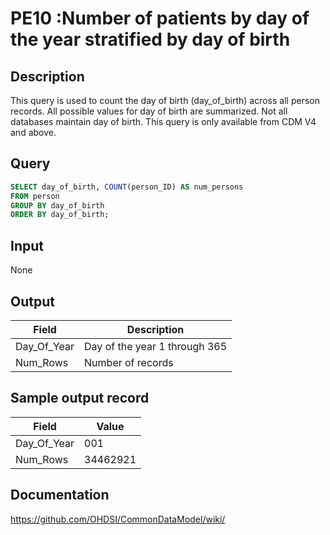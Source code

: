 # PE10 :Number of patients by day of the year stratified by day of birth

## Description
This query is used to count the day of birth (day_of_birth) across all person records. All possible values for day of birth are summarized. Not all databases maintain day of birth. This query is only available from CDM V4 and above.

## Query
```sql
SELECT day_of_birth, COUNT(person_ID) AS num_persons
FROM person
GROUP BY day_of_birth
ORDER BY day_of_birth;
```

## Input

None

## Output

|  Field |  Description |
| --- | --- |
| Day_Of_Year | Day of the year 1 through 365 |
| Num_Rows | Number of records |

## Sample output record

| Field |  Value |
| --- | --- |
| Day_Of_Year | 001 |
| Num_Rows | 34462921 |


## Documentation
https://github.com/OHDSI/CommonDataModel/wiki/

